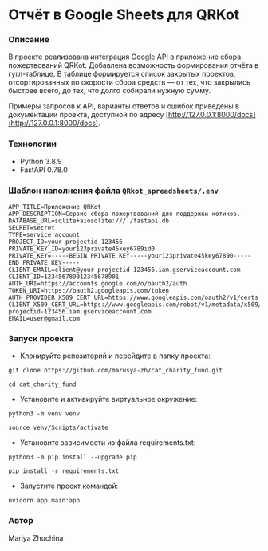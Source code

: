 # Отчёт в Google Sheets для QRKot

### Описание
В проекте реализована интеграция Google API в приложение сбора пожертвований QRKot. Добавлена возможность формирования отчёта в гугл-таблице. В таблице формируется список закрытых проектов, отсортированных по скорости сбора средств — от тех, что закрылись быстрее всего, до тех, что долго собирали нужную сумму.

Примеры запросов к API, варианты ответов и ошибок приведены в документации проекта, доступной по адресу [http://127.0.0.1:8000/docs](http://127.0.0.1:8000/docs).

### Технологии
- Python 3.8.9
- FastAPI 0.78.0

### Шаблон наполнения файла `QRkot_spreadsheets/.env`
```
APP_TITLE=Приложение QRKot
APP_DESCRIPTION=Сервис сбора пожертвований для поддержки котиков.
DATABASE_URL=sqlite+aiosqlite:///./fastapi.db
SECRET=secret
TYPE=service_account
PROJECT_ID=your-projectid-123456
PRIVATE_KEY_ID=your123private45key6789id0
PRIVATE_KEY=-----BEGIN PRIVATE KEY-----your123private45key67890-----END PRIVATE KEY-----
CLIENT_EMAIL=client@your-projectid-123456.iam.gserviceaccount.com
CLIENT_ID=123456789012345678901
AUTH_URI=https://accounts.google.com/o/oauth2/auth
TOKEN_URI=https://oauth2.googleapis.com/token
AUTH_PROVIDER_X509_CERT_URL=https://www.googleapis.com/oauth2/v1/certs
CLIENT_X509_CERT_URL=https://www.googleapis.com/robot/v1/metadata/x509/client%40your-projectid-123456.iam.gserviceaccount.com
EMAIL=user@gmail.com
```

### Запуск проекта
- Клонируйте репозиторий и перейдите в папку проекта:
```
git clone https://github.com/marusya-zh/cat_charity_fund.git
```
```
cd cat_charity_fund
```
- Установите и активируйте виртуальное окружение:
```
python3 -m venv venv
```
```
source venv/Scripts/activate
```
- Установите зависимости из файла requirements.txt:
```
python3 -m pip install --upgrade pip
```
```
pip install -r requirements.txt
```
- Запустите проект командой:
```
uvicorn app.main:app
```

### Автор
Mariya Zhuchina